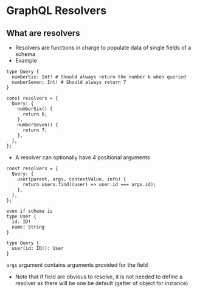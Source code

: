 # GraphQL Resolvers

## What are resolvers
* Resolvers are functions in charge to populate data of single fields of a schema
* Example
```
type Query {
  numberSix: Int! # Should always return the number 6 when queried
  numberSeven: Int! # Should always return 7
}

const resolvers = {
  Query: {
    numberSix() {
      return 6;
    },
    numberSeven() {
      return 7;
    },
  },
};
```
* A resolver can optionally have 4 positional arguments
```
const resolvers = {
  Query: {
    user(parent, args, contextValue, info) {
      return users.find((user) => user.id === args.id);
    },
  },
};

even if schema is
type User {
  id: ID!
  name: String
}

type Query {
  user(id: ID!): User
}
```
`args` argument contains arguments provided for the field
* Note that if field are obvious to resolve, it is not needed to define a resolver as there will be one be default (getter of object for instance)